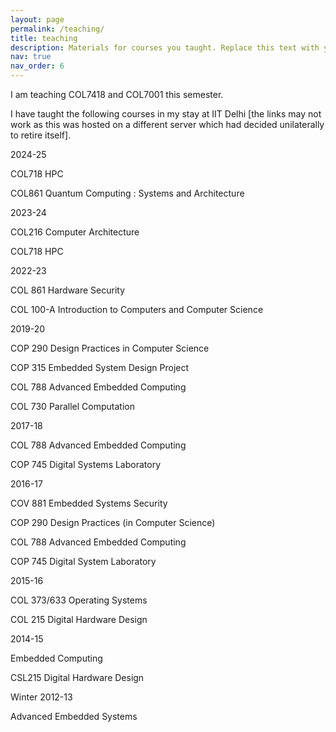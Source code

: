 ```yaml
---
layout: page
permalink: /teaching/
title: teaching
description: Materials for courses you taught. Replace this text with your description.
nav: true
nav_order: 6
---
```


I am teaching  COL7418 and COL7001 this  semester.

I have taught the following courses in my stay at IIT Delhi [the links may not work as this was hosted on a different server which had decided unilaterally to retire itself].

2024-25

COL718 HPC

COL861 Quantum Computing : Systems and Architecture

2023-24

COL216 Computer Architecture

COL718 HPC

2022-23

COL 861 Hardware Security

COL 100-A Introduction to Computers and Computer Science

2019-20

COP 290 Design Practices in  Computer Science

COP 315 Embedded System Design Project

COL 788 Advanced Embedded Computing

COL 730 Parallel Computation

 

2017-18

COL 788 Advanced Embedded Computing

COP 745 Digital Systems Laboratory

 

 

2016-17

COV 881 Embedded Systems Security

COP 290 Design Practices (in Computer Science)

COL 788 Advanced Embedded Computing

COP 745 Digital System Laboratory

2015-16

COL 373/633 Operating Systems

COL 215 Digital Hardware Design

2014-15

Embedded Computing

CSL215 Digital Hardware Design

Winter 2012-13

Advanced Embedded Systems
